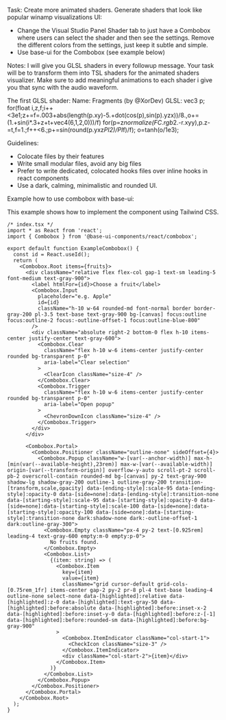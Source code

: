 Task: Create more animated shaders. Generate shaders that look like popular winamp visualizations
UI:
 - Change the Visual Studio Panel Shader tab to just have a Combobox where users can select the shader and then see the settings. Remove the different colors from the settings, just keep it subtle and simple.
 - Use base-ui for the Combobox (see example below)
  
Notes: 
 I will give you GLSL shaders in every followup message. Your task will be to transform them into TSL shaders for the animated shaders visualizer. Make sure to add meaningful animations to each shader i give you that sync with the audio waveform.

 The first GLSL shader:
 Name: Fragments (by @XorDev)
 GLSL:
  vec3 p;
for(float i,z,f;i++<3e1;z+=f=.003+abs(length(p.xy)-5.+dot(cos(p),sin(p).yzx))/8.,o+=(1.+sin(i*.3+z+t+vec4(6,1,2,0)))/f)
for(p=z*normalize(FC.rgb*2.-r.xyy),p.z-=t,f=1.;f++<6.;p+=sin(round(p.yxz*PI2)/PI*f)/f);
o=tanh(o/1e3);


Guidelines:
- Colocate files by their features
- Write small modular files, avoid any big files
- Prefer to write dedicated, colocated hooks files over inline hooks in react components
- Use a dark, calming, minimalistic and rounded UI.


Example how to use combobox with base-ui:

This example shows how to implement the component using Tailwind CSS.

```tsx
/* index.tsx */
import * as React from 'react';
import { Combobox } from '@base-ui-components/react/combobox';

export default function ExampleCombobox() {
  const id = React.useId();
  return (
    <Combobox.Root items={fruits}>
      <div className="relative flex flex-col gap-1 text-sm leading-5 font-medium text-gray-900">
        <label htmlFor={id}>Choose a fruit</label>
        <Combobox.Input
          placeholder="e.g. Apple"
          id={id}
          className="h-10 w-64 rounded-md font-normal border border-gray-200 pl-3.5 text-base text-gray-900 bg-[canvas] focus:outline focus:outline-2 focus:-outline-offset-1 focus:outline-blue-800"
        />
        <div className="absolute right-2 bottom-0 flex h-10 items-center justify-center text-gray-600">
          <Combobox.Clear
            className="flex h-10 w-6 items-center justify-center rounded bg-transparent p-0"
            aria-label="Clear selection"
          >
            <ClearIcon className="size-4" />
          </Combobox.Clear>
          <Combobox.Trigger
            className="flex h-10 w-6 items-center justify-center rounded bg-transparent p-0"
            aria-label="Open popup"
          >
            <ChevronDownIcon className="size-4" />
          </Combobox.Trigger>
        </div>
      </div>

      <Combobox.Portal>
        <Combobox.Positioner className="outline-none" sideOffset={4}>
          <Combobox.Popup className="w-[var(--anchor-width)] max-h-[min(var(--available-height),23rem)] max-w-[var(--available-width)] origin-[var(--transform-origin)] overflow-y-auto scroll-pt-2 scroll-pb-2 overscroll-contain rounded-md bg-[canvas] py-2 text-gray-900 shadow-lg shadow-gray-200 outline-1 outline-gray-200 transition-[transform,scale,opacity] data-[ending-style]:scale-95 data-[ending-style]:opacity-0 data-[side=none]:data-[ending-style]:transition-none data-[starting-style]:scale-95 data-[starting-style]:opacity-0 data-[side=none]:data-[starting-style]:scale-100 data-[side=none]:data-[starting-style]:opacity-100 data-[side=none]:data-[starting-style]:transition-none dark:shadow-none dark:-outline-offset-1 dark:outline-gray-300">
            <Combobox.Empty className="px-4 py-2 text-[0.925rem] leading-4 text-gray-600 empty:m-0 empty:p-0">
              No fruits found.
            </Combobox.Empty>
            <Combobox.List>
              {(item: string) => (
                <Combobox.Item
                  key={item}
                  value={item}
                  className="grid cursor-default grid-cols-[0.75rem_1fr] items-center gap-2 py-2 pr-8 pl-4 text-base leading-4 outline-none select-none data-[highlighted]:relative data-[highlighted]:z-0 data-[highlighted]:text-gray-50 data-[highlighted]:before:absolute data-[highlighted]:before:inset-x-2 data-[highlighted]:before:inset-y-0 data-[highlighted]:before:z-[-1] data-[highlighted]:before:rounded-sm data-[highlighted]:before:bg-gray-900"
                >
                  <Combobox.ItemIndicator className="col-start-1">
                    <CheckIcon className="size-3" />
                  </Combobox.ItemIndicator>
                  <div className="col-start-2">{item}</div>
                </Combobox.Item>
              )}
            </Combobox.List>
          </Combobox.Popup>
        </Combobox.Positioner>
      </Combobox.Portal>
    </Combobox.Root>
  );
}